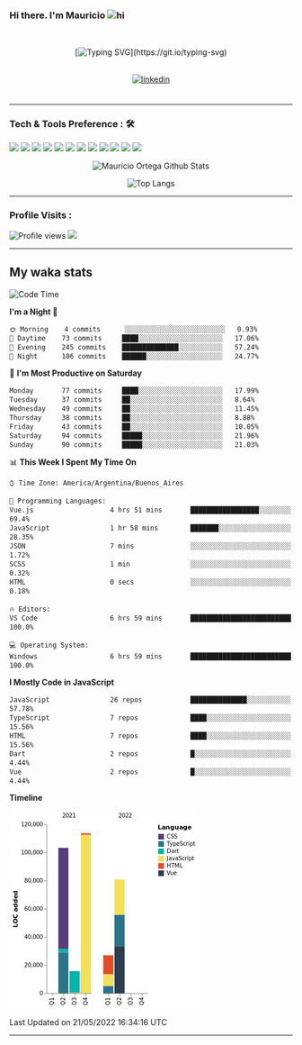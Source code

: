### Hi there. I'm Mauricio <img src="https://user-images.githubusercontent.com/1303154/88677602-1635ba80-d120-11ea-84d8-d263ba5fc3c0.gif" width="28px" alt="hi">
<br /> 

<div align="center">
  
[![Typing SVG](https://readme-typing-svg.herokuapp.com?size=25&duration=7000&center=true&vCenter=true&width=650&height=40&lines=WELCOME!;My+name+is+Mauricio+Ortega...;I+am+a+Front-End+Developer...;I+hope+you+find+what+you+are+looking+for...;You+have+my+contact+information...;MAY+THE+FORCE+BE+WITH+YOU...)](https://git.io/typing-svg)

</div>
  
<br />

<div align="center">
  
<a href="https://www.linkedin.com/in/mauricio-sebasti%C3%A1n-ortega-71b43788/" target="_blank">
<img src=https://img.shields.io/badge/linkedin-%231E77B5.svg?&style=for-the-badge&logo=linkedin&logoColor=white alt=linkedin style="margin-bottom: 5px;" />
</a>
  
</div>

<br />



<!--
**Nekzus/Nekzus** is a ✨ _special_ ✨ repository because its `README.md` (this file) appears on your GitHub profile.

Here are some ideas to get you started:

- 🔭 I’m currently working on ...
- 🌱 I’m currently learning ...
- 👯 I’m looking to collaborate on ...
- 🤔 I’m looking for help with ...
- 💬 Ask me about ...
- 📫 How to reach me: ...
- 😄 Pronouns: ...
- ⚡ Fun fact: ...
-->

---

### Tech & Tools Preference : 🛠

<img src = "https://img.shields.io/badge/-HTML5-E34F26?style=flat&logo=html5&logoColor=white"> <img src = "https://img.shields.io/badge/-CSS3-1572B6?style=flat&logo=css3&logoColor=white">
<img src="https://img.shields.io/badge/-Bootstrap-563D7C?style=flat&logo=bootstrap&logoColor=white">
<img src="https://img.shields.io/badge/-JavaScript-eed718?style=flat&logo=javascript&logoColor=ffffff">
<img src="https://img.shields.io/badge/-Sass-cc6699?style=flat&logo=sass&logoColor=ffffff">
<img src="https://img.shields.io/badge/-React-000000?style=flat&logo=react&logoColor=00c8ff">
<img src="https://img.shields.io/badge/-Node.js-3C873A?style=flat&logo=Node.js&logoColor=white">
<img src="https://img.shields.io/badge/-Firebase-FFA611?style=flat&logo=firebase&logoColor=FFFFFF">
<img src="http://img.shields.io/badge/-Git-F1502F?style=flat&logo=git&logoColor=FFFFFF">
<img src="http://img.shields.io/badge/-Github-000000?style=flat&logo=github&logoColor=FFFFFF">
<img src="http://img.shields.io/badge/-VS%20Code-007ACC?style=flat&logo=visual%20studio%20code&logoColor=white">
<img src="http://img.shields.io/badge/-Vercel-black?style=flat&logo=vercel&logoColor=white">

<div align="center">
  
![Mauricio Ortega Github Stats](https://github-readme-stats.vercel.app/api?username=Nekzus&show_icons=true&title_color=fff&icon_color=79ff97&text_color=9f9f9f&bg_color=151515)

![Top Langs](https://github-readme-stats.vercel.app/api/top-langs/?username=Nekzus&hide=css,html&layout=compact&title_color=fff&icon_color=79ff97&text_color=9f9f9f&bg_color=151515)

</div>
  
---

### Profile Visits :
  
![Profile views](https://gpvc.arturio.dev/Nekzus)  <img src="https://img.shields.io/github/followers/Nekzus?label=Follow" style=" float:left, margin-right:10px" />

---


## My waka stats
<!--START_SECTION:waka-->
![Code Time](http://img.shields.io/badge/Code%20Time-906%20hrs%2058%20mins-blue)

**I'm a Night 🦉** 

```text
🌞 Morning    4 commits      ░░░░░░░░░░░░░░░░░░░░░░░░░   0.93% 
🌆 Daytime    73 commits     ████░░░░░░░░░░░░░░░░░░░░░   17.06% 
🌃 Evening    245 commits    ██████████████░░░░░░░░░░░   57.24% 
🌙 Night      106 commits    ██████░░░░░░░░░░░░░░░░░░░   24.77%

```
📅 **I'm Most Productive on Saturday** 

```text
Monday       77 commits     ████░░░░░░░░░░░░░░░░░░░░░   17.99% 
Tuesday      37 commits     ██░░░░░░░░░░░░░░░░░░░░░░░   8.64% 
Wednesday    49 commits     ██░░░░░░░░░░░░░░░░░░░░░░░   11.45% 
Thursday     38 commits     ██░░░░░░░░░░░░░░░░░░░░░░░   8.88% 
Friday       43 commits     ██░░░░░░░░░░░░░░░░░░░░░░░   10.05% 
Saturday     94 commits     █████░░░░░░░░░░░░░░░░░░░░   21.96% 
Sunday       90 commits     █████░░░░░░░░░░░░░░░░░░░░   21.03%

```


📊 **This Week I Spent My Time On** 

```text
⌚︎ Time Zone: America/Argentina/Buenos_Aires

💬 Programming Languages: 
Vue.js                   4 hrs 51 mins       █████████████████░░░░░░░░   69.4% 
JavaScript               1 hr 58 mins        ███████░░░░░░░░░░░░░░░░░░   28.35% 
JSON                     7 mins              ░░░░░░░░░░░░░░░░░░░░░░░░░   1.72% 
SCSS                     1 min               ░░░░░░░░░░░░░░░░░░░░░░░░░   0.32% 
HTML                     0 secs              ░░░░░░░░░░░░░░░░░░░░░░░░░   0.18%

🔥 Editors: 
VS Code                  6 hrs 59 mins       █████████████████████████   100.0%

💻 Operating System: 
Windows                  6 hrs 59 mins       █████████████████████████   100.0%

```

**I Mostly Code in JavaScript** 

```text
JavaScript               26 repos            ██████████████░░░░░░░░░░░   57.78% 
TypeScript               7 repos             ████░░░░░░░░░░░░░░░░░░░░░   15.56% 
HTML                     7 repos             ████░░░░░░░░░░░░░░░░░░░░░   15.56% 
Dart                     2 repos             █░░░░░░░░░░░░░░░░░░░░░░░░   4.44% 
Vue                      2 repos             █░░░░░░░░░░░░░░░░░░░░░░░░   4.44%

```


**Timeline**

![Chart not found](https://raw.githubusercontent.com/Nekzus/Nekzus/main/charts/bar_graph.png) 


 Last Updated on 21/05/2022 16:34:16 UTC
<!--END_SECTION:waka-->

---
